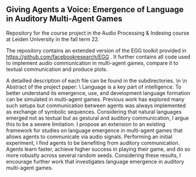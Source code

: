 ## Giving Agents a Voice: Emergence of Language in Auditory Multi-Agent Games

Repository for the course project in the Audio Processing & Indexing course at Leiden University in the fall term 22.

The repository contains an extended version of the EGG toolkit provided in https://github.com/facebookresearch/EGG . It further contains all code used to implement audio communication in multi-agent games, compare it to textual communication and produce plots.

A detailled description of each file can be found in the subdirectories.
\n
\n
Abstract of the project paper: \\
Language is a key part of intelligence. To better understand its emergence, use, and development language formation can be simulated in multi-agent games. Previous work has explored many such setups but communication between agents was always implemented as exchange of symbolic sequences. Considering that natural languages emerged not as textual but as gestural and auditory communication, I argue this to be a severe limitation. I propose an extension to an existing framework for studies on language emergence in multi-agent games that allows agents to communicate via audio signals. Performing an initial experiment, I find agents to be benefiting from auditory communication. Agents learn faster, achieve higher success in playing their game, and do so more robustly across several random seeds. Considering these results, I encourage further work that investigates language emergence in auditory multi-agent games.
